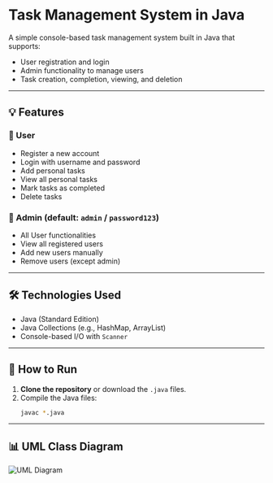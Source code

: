 # Task Management System in Java

A simple console-based task management system built in Java that supports:

- User registration and login
- Admin functionality to manage users
- Task creation, completion, viewing, and deletion

---

## 💡 Features

### 👤 User
- Register a new account
- Login with username and password
- Add personal tasks
- View all personal tasks
- Mark tasks as completed
- Delete tasks

### 🔐 Admin (default: `admin` / `password123`)
- All User functionalities
- View all registered users
- Add new users manually
- Remove users (except admin)

---

## 🛠 Technologies Used
- Java (Standard Edition)
- Java Collections (e.g., HashMap, ArrayList)
- Console-based I/O with `Scanner`

---

## 🚀 How to Run

1. **Clone the repository** or download the `.java` files.
2. Compile the Java files:
   ```bash
   javac *.java

---

## 📊 UML Class Diagram

![UML Diagram](uml/TaskManagementSystemClassDiagram.png)
